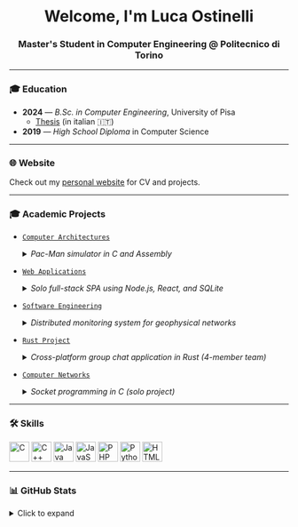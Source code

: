 <h1 align="center">Welcome, I'm Luca Ostinelli</h1>
<h3 align="center">Master's Student in Computer Engineering @ Politecnico di Torino</h3>

---

### 🎓 Education

- **2024** — *B.Sc. in Computer Engineering*, University of Pisa  
  - [Thesis](https://bt.lucaostinelli.it) (in italian 🇮🇹)
- **2019** — *High School Diploma* in Computer Science

---

### 🌐 Website

Check out my [personal website](https://lucaosti.github.io) for CV and projects.

---

### 🎓 Academic Projects

- [`Computer Architectures`](https://github.com/lucaosti/ComputerArchitectures-project)  
  <details>
    <summary><i>Pac-Man simulator in C and Assembly</i></summary>
    Developed a Pac-Man-style game simulator by combining low-level logic in C with custom assembler microprogramming targeting a simplified CPU architecture.
  </details>

- [`Web Applications`](https://github.com/lucaosti/WebApplications-project)  
  <details>
    <summary><i>Solo full-stack SPA using Node.js, React, and SQLite</i></summary>
    Designed and implemented a task management platform for university use, featuring role-based access for students and instructors.  
    Enforced complex group formation rules, weighted grading, and secure session-based API authentication via Passport.js.
  </details>

- [`Software Engineering`](https://github.com/lucaosti/SoftwareEngineering-project)  
  <details>
    <summary><i>Distributed monitoring system for geophysical networks</i></summary>
    Team project (4 members) simulating real-world software engineering workflows.  
    Developed "GeoControl", a layered system for sensor data collection and visualization.  
    Backend written in TypeScript, secured with token-based API authentication, and documented via Swagger.  
    Unit and integration tests implemented with Jest (by Meta).
  </details>

- [`Rust Project`](https://github.com/lucaosti/Rust-project)  
  <details>
    <summary><i>Cross-platform group chat application in Rust (4-member team)</i></summary>
    Built "Ruggine", a client-server chat system supporting user registration, group invitations, and message exchange.  
    Focused on CPU usage efficiency and binary size optimization.  
    The client logs performance data every 2 minutes. Runs on Linux, Windows, and macOS.
  </details>

- [`Computer Networks`](https://github.com/lucaosti/ComputerNetworks-project)  
  <details>
    <summary><i>Socket programming in C (solo project)</i></summary>
    Implemented a client-server communication system using TCP/IP sockets in C.  
    Features robust protocol handling and message exchange logic.  
    Includes a detailed [project report](https://github.com/lucaosti/ComputerNetworks-project/blob/main/progetto2023.pdf) explaining the architecture, protocol design, and testing methodology.
  </details>

---

### 🛠️ Skills

<p align="left">
<a href="https://docs.microsoft.com/en-us/cpp/?view=msvc-170" target="_blank" rel="noreferrer"><img src="https://raw.githubusercontent.com/danielcranney/readme-generator/main/public/icons/skills/c-colored.svg" width="36" height="36" alt="C" /></a>
<a href="https://docs.microsoft.com/en-us/cpp/?view=msvc-170" target="_blank" rel="noreferrer"><img src="https://raw.githubusercontent.com/danielcranney/readme-generator/main/public/icons/skills/cplusplus-colored.svg" width="36" height="36" alt="C++" /></a>
<a href="https://www.oracle.com/java/" target="_blank" rel="noreferrer"><img src="https://raw.githubusercontent.com/danielcranney/readme-generator/main/public/icons/skills/java-colored.svg" width="36" height="36" alt="Java" /></a>
<a href="https://developer.mozilla.org/en-US/docs/Web/JavaScript" target="_blank" rel="noreferrer"><img src="https://raw.githubusercontent.com/danielcranney/readme-generator/main/public/icons/skills/javascript-colored.svg" width="36" height="36" alt="JavaScript" /></a>
<a href="https://www.php.net/" target="_blank" rel="noreferrer"><img src="https://raw.githubusercontent.com/danielcranney/readme-generator/main/public/icons/skills/php-colored.svg" width="36" height="36" alt="PHP" /></a>
<a href="https://www.python.org/" target="_blank" rel="noreferrer"><img src="https://raw.githubusercontent.com/danielcranney/readme-generator/main/public/icons/skills/python-colored.svg" width="36" height="36" alt="Python" /></a>
<a href="https://developer.mozilla.org/en-US/docs/Glossary/HTML5" target="_blank" rel="noreferrer"><img src="https://raw.githubusercontent.com/danielcranney/readme-generator/main/public/icons/skills/html5-colored.svg" width="36" height="36" alt="HTML5" /></a>
</p>

---

### 📊 GitHub Stats

<details>
  <summary>Click to expand</summary>

  <br/>

  ![](https://github-readme-stats.vercel.app/api?username=lucaosti&theme=transparent&hide_border=true)<br/>
  ![](https://github-readme-stats.vercel.app/api/top-langs/?username=lucaosti&theme=transparent&hide_border=true&layout=compact)<br/>

</details>
